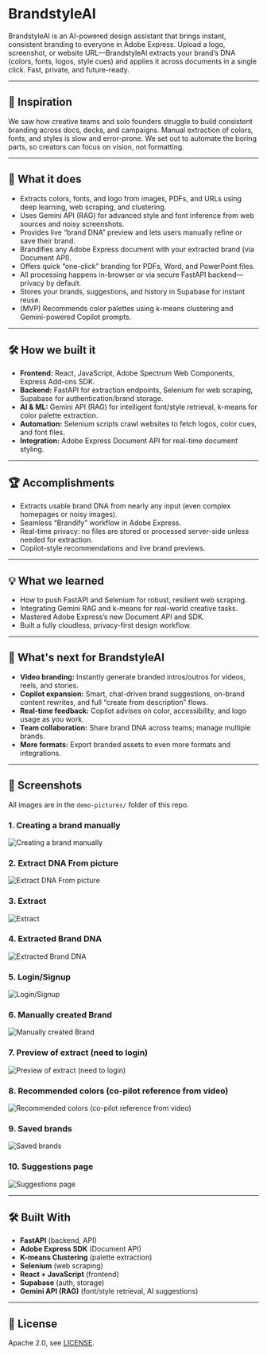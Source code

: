 # BrandstyleAI

BrandstyleAI is an AI-powered design assistant that brings instant, consistent branding to everyone in Adobe Express. Upload a logo, screenshot, or website URL—BrandstyleAI extracts your brand’s DNA (colors, fonts, logos, style cues) and applies it across documents in a single click. Fast, private, and future-ready.

---

## 🚀 Inspiration

We saw how creative teams and solo founders struggle to build consistent branding across docs, decks, and campaigns. Manual extraction of colors, fonts, and styles is slow and error-prone. We set out to automate the boring parts, so creators can focus on vision, not formatting.

---

## 🧠 What it does

- Extracts colors, fonts, and logo from images, PDFs, and URLs using deep learning, web scraping, and clustering.
- Uses Gemini API (RAG) for advanced style and font inference from web sources and noisy screenshots.
- Provides live “brand DNA” preview and lets users manually refine or save their brand.
- Brandifies any Adobe Express document with your extracted brand (via Document API).
- Offers quick “one-click” branding for PDFs, Word, and PowerPoint files.
- All processing happens in-browser or via secure FastAPI backend—privacy by default.
- Stores your brands, suggestions, and history in Supabase for instant reuse.
- (MVP) Recommends color palettes using k-means clustering and Gemini-powered Copilot prompts.

---

## 🛠️ How we built it

- **Frontend:** React, JavaScript, Adobe Spectrum Web Components, Express Add-ons SDK.
- **Backend:** FastAPI for extraction endpoints, Selenium for web scraping, Supabase for authentication/brand storage.
- **AI & ML:** Gemini API (RAG) for intelligent font/style retrieval, k-means for color palette extraction.
- **Automation:** Selenium scripts crawl websites to fetch logos, color cues, and font files.
- **Integration:** Adobe Express Document API for real-time document styling.

---

## 🏆 Accomplishments

- Extracts usable brand DNA from nearly any input (even complex homepages or noisy images).
- Seamless “Brandify” workflow in Adobe Express.
- Real-time privacy: no files are stored or processed server-side unless needed for extraction.
- Copilot-style recommendations and live brand previews.

---

## 💡 What we learned

- How to push FastAPI and Selenium for robust, resilient web scraping.
- Integrating Gemini RAG and k-means for real-world creative tasks.
- Mastered Adobe Express’s new Document API and SDK.
- Built a fully cloudless, privacy-first design workflow.

---

## 🚦 What's next for BrandstyleAI

- **Video branding:** Instantly generate branded intros/outros for videos, reels, and stories.
- **Copilot expansion:** Smart, chat-driven brand suggestions, on-brand content rewrites, and full “create from description” flows.
- **Real-time feedback:** Copilot advises on color, accessibility, and logo usage as you work.
- **Team collaboration:** Share brand DNA across teams; manage multiple brands.
- **More formats:** Export branded assets to even more formats and integrations.

---

## 📸 Screenshots

All images are in the `demo-pictures/` folder of this repo.

### 1. Creating a brand manually
![Creating a brand manually](demo-pictures/Creating_a_brand_manually.jpeg)

### 2. Extract DNA From picture
![Extract DNA From picture](demo-pictures/Extract_DNA_From_picture.jpeg)

### 3. Extract
![Extract](demo-pictures/Extract.jpeg)

### 4. Extracted Brand DNA
![Extracted Brand DNA](demo-pictures/Extracted_Brand_DNA.jpeg)

### 5. Login/Signup
![Login/Signup](demo-pictures/Login_signup.jpeg)

### 6. Manually created Brand
![Manually created Brand](demo-pictures/Manually_created_Brand.jpeg)

### 7. Preview of extract (need to login)
![Preview of extract (need to login)](demo-pictures/Preview_of_extract_(need_to_login).jpeg)

### 8. Recommended colors (co-pilot reference from video)
![Recommended colors (co-pilot reference from video)](demo-pictures/Recommended_colors_(co-pilot_refrence_from_video).jpeg)

### 9. Saved brands
![Saved brands](demo-pictures/Saved_brands.jpeg)

### 10. Suggestions page
![Suggestions page](demo-pictures/Suggestions_page.jpeg)

---

## 🛠️ Built With

- **FastAPI** (backend, API)
- **Adobe Express SDK** (Document API)
- **K-means Clustering** (palette extraction)
- **Selenium** (web scraping)
- **React + JavaScript** (frontend)
- **Supabase** (auth, storage)
- **Gemini API (RAG)** (font/style retrieval, AI suggestions)

---

## 📝 License

Apache 2.0, see [LICENSE](LICENSE).